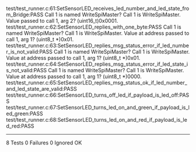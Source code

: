 test/test_runner.c:61:SetSensorLED_receives_led_number_and_led_state_from_Bridge:PASS
Call 1 is named WriteSpiMaster? Call 1 is WriteSpiMaster.
Value passed to call 1, arg 2? (uint16_t)0x0001.
test/test_runner.c:62:SetSensorLED_replies_with_one_byte:PASS
Call 1 is named WriteSpiMaster? Call 1 is WriteSpiMaster.
Value at address passed to call 1, arg 1? (uint8_t *)0x01.
test/test_runner.c:63:SetSensorLED_replies_msg_status_error_if_led_number_is_not_valid:PASS
Call 1 is named WriteSpiMaster? Call 1 is WriteSpiMaster.
Value at address passed to call 1, arg 1? (uint8_t *)0x01.
test/test_runner.c:64:SetSensorLED_replies_msg_status_error_if_led_state_is_not_valid:PASS
Call 1 is named WriteSpiMaster? Call 1 is WriteSpiMaster.
Value at address passed to call 1, arg 1? (uint8_t *)0000.
test/test_runner.c:65:SetSensorLED_replies_msg_status_ok_if_led_number_and_led_state_are_valid:PASS
test/test_runner.c:66:SetSensorLED_turns_off_led_if_payload_is_led_off:PASS
test/test_runner.c:67:SetSensorLED_turns_led_on_and_green_if_payload_is_led_green:PASS
test/test_runner.c:68:SetSensorLED_turns_led_on_and_red_if_payload_is_led_red:PASS

-----------------------
8 Tests 0 Failures 0 Ignored 
OK
